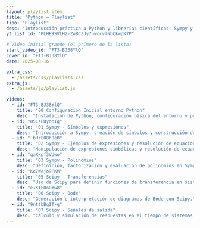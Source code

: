 ```yaml
---
layout: playlist_item
title: "Python — Playlist"
tipo: "Playlist"
desc: "Introducción práctica a Python y librerías científicas: Sympy y Scipy para álgebra, ecuaciones, polinomios, sistemas y señales."
yt_list_id: "PLHE9SVLH2-ZwBCZJy7uwccvlNbCkwpK7P"

# Video inicial grande (el primero de la lista)
start_video_id: "FT3-BJ38YlQ"
cover_id: "FT3-BJ38YlQ"
date: 2025-08-16

extra_css:
  - /assets/css/playlists.css
extra_js:
  - /assets/js/playlist.js

videos:
  - id: "FT3-BJ38YlQ"
    title: "00 Configuración Inicial entorno Python"
    desc: "Instalación de Python, configuración básica del entorno y primeras pruebas."
  - id: "05CsPDyqoIg"
    title: "01 Sympy - Símbolos y expresiones"
    desc: "Introducción a Sympy: creación de símbolos y construcción de expresiones matemáticas."
  - id: "_bHrF08hBe0"
    title: "02 Sympy - Ejemplos de expresiones y resolución de ecuaciones"
    desc: "Manipulación de expresiones simbólicas y resolución de ecuaciones con Sympy."
  - id: "qaXkpf3VUwo"
    title: "03 Sympy - Polinomios"
    desc: "Definición, factorización y evaluación de polinomios en Sympy."
  - id: "Kc7Wejo9PKM"
    title: "05 Scipy - Transferencias"
    desc: "Uso de Scipy para definir funciones de transferencia en sistemas dinámicos."
  - id: "e7KIFOoOYw8"
    title: "06 Scipy - Bode"
    desc: "Generación e interpretación de diagramas de Bode con Scipy."
  - id: "9nttbBgIT-g"
    title: "07 Scipy - Señales de salida"
    desc: "Cálculo y simulación de respuestas en el tiempo de sistemas usando Scipy."
---
```

